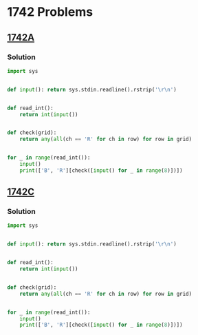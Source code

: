# 1742 Problems

## [1742A](https://codeforces.com/problemset/problem/1742/A)

### Solution

```python
import sys


def input(): return sys.stdin.readline().rstrip('\r\n')


def read_int():
    return int(input())


def check(grid):
    return any(all(ch == 'R' for ch in row) for row in grid)


for _ in range(read_int()):
    input()
    print(['B', 'R'][check([input() for _ in range(8)])])

```
## [1742C](https://codeforces.com/problemset/problem/1742/C)

### Solution

```python
import sys


def input(): return sys.stdin.readline().rstrip('\r\n')


def read_int():
    return int(input())


def check(grid):
    return any(all(ch == 'R' for ch in row) for row in grid)


for _ in range(read_int()):
    input()
    print(['B', 'R'][check([input() for _ in range(8)])])

```

